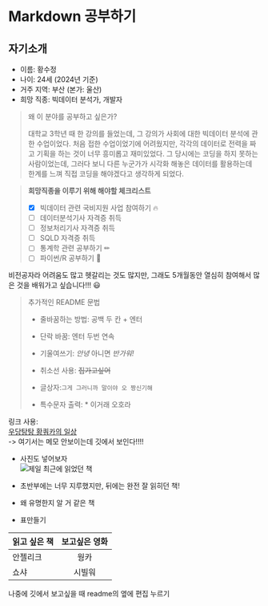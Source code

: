 # Markdown 공부하기
## 자기소개
- 이름: 황수정
- 나이: 24세 (2024년 기준)
- 거주 지역: 부산 (본가: 울산)
- 희망 직종: 빅데이터 분석가, 개발자

> 왜 이 분야를 공부하고 싶은가?
> 
> 대학교 3학년 때 한 강의를 들었는데, 그 강의가 사회에 대한 빅데이터 분석에 관한 수업이었다. 처음 접한 수업이었기에 어려웠지만,
> 각각의 데이터로 전력을 짜고 기획을 하는 것이 너무 흥미롭고 재미있었다. 그 당시에는 코딩을 하지 못하는 사람이었는데,
> 그러다 보니 다른 누군가가 시각화 해놓은 데이터를 활용하는데 한계를 느껴 직접 코딩을 해야겠다고 생각하게 되었다.

> **희망직종을 이루기 위해 해야할 체크리스트**
> - [X] 빅데이터 관련 국비지원 사업 참여하기 🔥
> - [ ] 데이터분석기사 자격증 취득
> - [ ] 정보처리기사 자격증 취득
> - [ ] SQLD 자격증 취득
> - [ ] 통계학 관련 공부하기 ✏
> - [ ] 파이썬/R 공부하기 👀

비전공자라 어려움도 많고 헷갈리는 것도 많지만, 그래도 5개월동안
열심히 참여해서 많은 것을 배워가고 싶습니다!!! 😃

> 추가적인 README 문법  
> - 줄바꿈하는 방법: 공백 두 칸 + 엔터
> - 단락 바꿈: 엔터 두번 연속
> 
> - 기울여쓰기: *안녕* 아니면 _반가워!_
> - 취소선 사용: ~~집가고싶어~~
> - 글상자:`그게 그러니까 말이야 오 짱신기해`
> 
> - 특수문자 출력: \* 이거래 오호라 
> 
> 
링크 사용:  
[우당탕탕 황쿼카의 일상](https://blog.naver.com/sujeong7191, "매일 정신없음 주의")  
-> 여기서는 메모 안보이는데 깃에서 보인다!!!!

 - 사진도 넣어보자  
![제일 최근에 읽었던 책](https://image.aladin.co.kr/product/28465/73/cover200/k092835920_2.jpg "책")
- 초반부에는 너무 지루했지만, 뒤에는 완전 잘 읽히던 책!
- 왜 유명한지 알 거 같은 책

 
- 표만들기  

|읽고 싶은 책|보고싶은 영화| 
|---|:---:
|안젤리크|웡카
|쇼샤|시빌워


나중에 깃에서 보고싶을 때 readme의 옆에 편집 누르기
